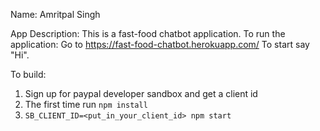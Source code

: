 Name: Amritpal Singh

App Description: This is a fast-food chatbot application. To run the application: Go to https://fast-food-chatbot.herokuapp.com/
To start say "Hi". 

To build:
1. Sign up for paypal developer sandbox and get a client id
2. The first time run `npm install`
3. `SB_CLIENT_ID=<put_in_your_client_id> npm start`
